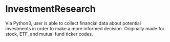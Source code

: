 InvestmentResearch
==================

Via Python3, user is able to collect financial data about potential investments in order to make a more informed decision. Originally made for stock, ETF, and mutual fund ticker codes.
